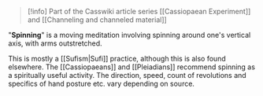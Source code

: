 
> [!info] Part of the Casswiki article series [[Cassiopaean Experiment]] and [[Channeling and channeled material]]


"**Spinning**" is a moving meditation involving spinning around one's vertical axis, with arms outstretched.

This is mostly a [[Sufism|Sufi]] practice, although this is also found elsewhere. The [[Cassiopaeans]] and [[Pleiadians]] recommend spinning as a spiritually useful activity. The direction, speed, count of revolutions and specifics of hand posture etc. vary depending on source.